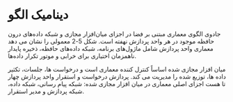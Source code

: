 # دینامیک الگو

جادوی الگوی معماری مبتنی بر فضا در اجزای میان‌افزار مجازی و شبکه داده‌های درون حافظه موجود در هر واحد پردازش نهفته است. شکل 5-2 معمولی را نشان می دهد معماری واحد پردازش شامل ماژول‌های برنامه، شبکه داده‌های حافظه، ذخیره پایدار ناهمزمان اختیاری برای خرابی و موتور تکرار داده‌ها.

میان افزار مجازی شده اساساً کنترل کننده معماری است و درخواست ها، جلسات، تکثیر داده ها، توزیع شده را مدیریت می کند. پردازش درخواست و استقرار واحد پردازش چهار تا هست اجزای اصلی معماری در میان افزار مجازی شده: شبکه پیام رسانی، شبکه داده، شبکه پردازش و مدیر استقرار.
